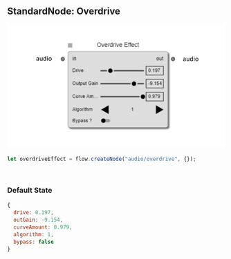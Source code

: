 ## StandardNode: Overdrive

<img class="zoomable" alt="Overdrive standard node" src="/images/standard-nodes/audio/overdrive.png" />

<Hierarchy :extend="{name: 'Node', link: '../../api/classes/node.html'}" />
<br/>

```js
let overdriveEffect = flow.createNode("audio/overdrive", {});
```

<br/>

### Default State

```js
{
  drive: 0.197,
  outGain: -9.154,
  curveAmount: 0.979,
  algorithm: 1,
  bypass: false
}
```
